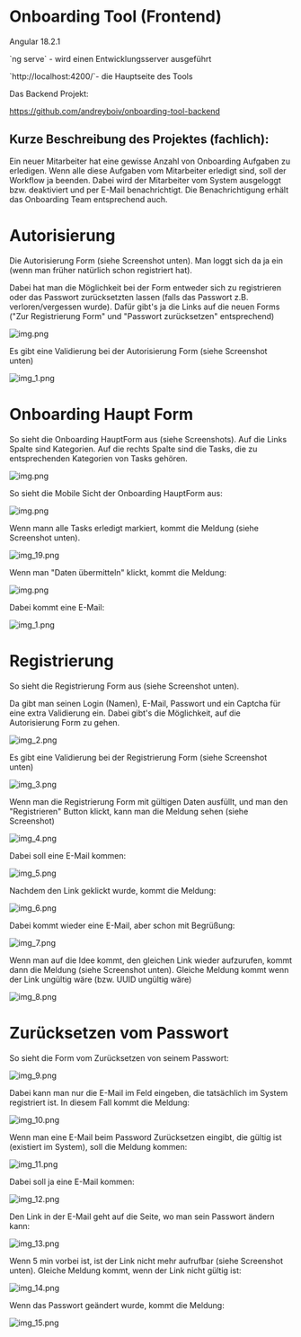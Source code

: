 # Onboarding Tool (Frontend)

Angular 18.2.1
<p>
`ng serve` - wird einen Entwicklungsserver ausgeführt
<p>
`http://localhost:4200/`- die Hauptseite des Tools
<p>
<p>
Das Backend Projekt: 
<p>
<a href="https://github.com/andreyboiv/onboarding-tool-backend">https://github.com/andreyboiv/onboarding-tool-backend</a>

<p>
<p>
<b><h2>Kurze Beschreibung des Projektes (fachlich):</h2></b>
<p>
Ein neuer Mitarbeiter hat eine gewisse 
Anzahl von Onboarding Aufgaben zu erledigen. 
Wenn alle diese Aufgaben vom Mitarbeiter erledigt sind, 
soll der Workflow ja beenden. 
Dabei wird der Mitarbeiter vom System ausgeloggt 
bzw. deaktiviert und per E-Mail benachrichtigt. 
Die Benachrichtigung 
erhält das Onboarding Team entsprechend auch.
<p>
<p>

# Autorisierung
Die Autorisierung Form (siehe Screenshot unten). Man loggt sich da ja ein 
(wenn man früher natürlich schon registriert hat).
<p>
Dabei hat man die Möglichkeit bei der Form entweder sich zu registrieren 
 oder das Passwort zurücksetzten lassen 
(falls das Passwort z.B. verloren/vergessen wurde). Dafür gibt's ja die Links auf die neuen Forms 
("Zur Registrierung Form" und "Passwort zurücksetzen" entsprechend)

<p>

![img.png](src/images/autorisierung_form.png)

<p>

Es gibt eine Validierung bei der Autorisierung Form (siehe Screenshot unten) 
<p>

![img_1.png](src/images/autorisierung_form_validierung.png)

<p>

# Onboarding Haupt Form
So sieht die Onboarding HauptForm aus (siehe Screenshots). 
Auf die Links Spalte sind Kategorien. 
Auf die rechts Spalte sind die Tasks, die zu entsprechenden Kategorien von Tasks gehören.
<p>


![img.png](src/images/hauptmenu_onboarding_tool.png)

<p>
So sieht die Mobile Sicht der Onboarding HauptForm aus:
<p>

![img.png](src/images/hauptmenu_onboarding_tool_mobile_sicht.png)

<p>
Wenn mann alle Tasks erledigt markiert, 
kommt die Meldung (siehe Screenshot unten). 
<p>

![img_19.png](src/images/hauptmenu_onboarding_tool_meldung_alle_tasks_durch.png)

<p>
Wenn man "Daten übermitteln" klickt, 
kommt die Meldung:
<p>

![img.png](src/images/meldung_account_deaktiviert.png)

<p>
Dabei kommt eine E-Mail:

<p>

![img_1.png](src/images/email_account_deaktiviert.png) 

<p>

# Registrierung
So sieht die Registrierung Form aus (siehe Screenshot unten). 
<p>
Da gibt man seinen Login (Namen), 
E-Mail, Passwort und ein Captcha für eine extra Validierung ein. Dabei
gibt's die Möglichkeit, auf die Autorisierung Form zu gehen.
<p>

![img_2.png](src/images/registrierung_form.png)

<p>

Es gibt eine Validierung bei der Registrierung Form (siehe Screenshot unten)
<p>

![img_3.png](src/images/registrierung_form_validierung.png)

<p>

Wenn man die Registrierung Form mit gültigen Daten ausfüllt, und man den "Registrieren" Button klickt, 
kann man die Meldung sehen (siehe Screenshot)

![img_4.png](src/images/meldung_erfolgreiche_registrierung.png)

<p>
Dabei soll eine E-Mail kommen:
<p>

![img_5.png](src/images/email_erfolgreiche_registrierung.png) 

<p>
Nachdem den Link geklickt wurde, kommt die Meldung:

<p>

![img_6.png](src/images/meldung_erfolgreiche_aktivierung.png)

<p>

Dabei kommt wieder eine E-Mail, aber schon mit Begrüßung:
<p>

![img_7.png](src/images/email_erfolgreiche_aktivierung.png)

<p>
Wenn man auf die Idee kommt, den gleichen Link wieder aufzurufen, kommt dann die Meldung (siehe Screenshot unten). Gleiche Meldung kommt wenn der Link ungültig wäre (bzw. UUID ungültig wäre)
<p>

![img_8.png](src/images/fehlermeldung_aktivierung.png)

<p>

# Zurücksetzen vom Passwort

So sieht die Form vom Zurücksetzen von seinem Passwort:
<p>

![img_9.png](src/images/passwort_zuruecksetzen_form.png)

<p>
Dabei kann man nur die E-Mail im Feld eingeben, die tatsächlich im System registriert ist. In diesem Fall kommt die Meldung:
<p>

![img_10.png](src/images/passwort_zuruecksetzen_meldung_email_existiert_nicht.png)

<p>
Wenn man eine E-Mail beim Password Zurücksetzen eingibt, die gültig ist (existiert im System), soll die Meldung kommen:
<p>

![img_11.png](src/images/meldung_anweisungen_passwort_zuruecksetzen.png)

<p>

Dabei soll ja eine E-Mail kommen:
<p>

![img_12.png](src/images/email_passwort_zuruecksetzen.png)

<p>

Den Link in der E-Mail geht auf die Seite, wo man sein Passwort ändern kann:
<p>

![img_13.png](src/images/passwort_aendern_form.png)

<p>

Wenn 5 min vorbei ist, ist der Link nicht mehr aufrufbar (siehe Screenshot unten). 
Gleiche Meldung kommt, wenn der Link nicht gültig ist:
<p>

![img_14.png](src/images/fehlermeldung_passwort_aenderung.png)

<p>

Wenn das Passwort geändert wurde, kommt die Meldung:

<p>

![img_15.png](src/images/meldung_passwort_geandert.png)

<p>
